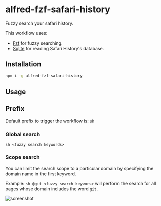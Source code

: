 # alfred-fzf-safari-history

Fuzzy search your safari history.

This workflow uses:

- [Fzf](https://github.com/junegunn/fzf) for fuzzy searching.
- [Sqlite](https://www.npmjs.com/package/sqlite) for reading Safari History's database.

## Installation

```sh
npm i -g alfred-fzf-safari-history
```

## Usage

## Prefix

Default prefix to trigger the workflow is: `sh`

### Global search

`sh <fuzzy search keywords>`

### Scope search

You can limit the search scope to a particular domain by specifying the domain name in the first keyword.

Example: `sh @git <fuzzy search keywors>` will perform the search for all pages whose domain includes the word `git`.

![screenshot]('media/screenshot.png')
